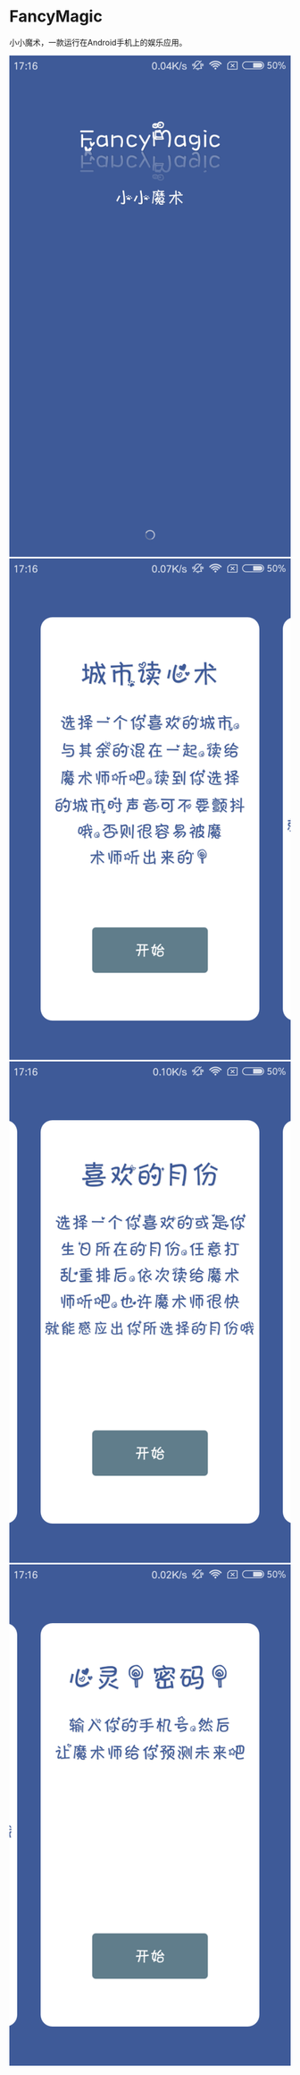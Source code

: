# FancyMagic
小小魔术，一款运行在Android手机上的娱乐应用。

![image](https://github.com/yubo725/FancyMagic/blob/master/screenshot/splash.png)
![image](https://github.com/yubo725/FancyMagic/blob/master/screenshot/main_city.png)
![image](https://github.com/yubo725/FancyMagic/blob/master/screenshot/main_month.png)
![image](https://github.com/yubo725/FancyMagic/blob/master/screenshot/main_spirit.png)
